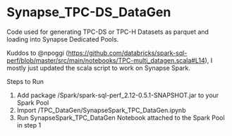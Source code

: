 # Synapse_TPC-DS_DataGen
Code used for generating TPC-DS or TPC-H Datasets as parquet and loading into Synapse Dedicated Pools.

Kuddos to @npoggi (https://github.com/databricks/spark-sql-perf/blob/master/src/main/notebooks/TPC-multi_datagen.scala#L14), I mostly just updated the scala script to work on Synapse Spark.

Steps to Run
1. Add package /Spark/spark-sql-perf_2.12-0.5.1-SNAPSHOT.jar to your Spark Pool
1. Import /TPC_DataGen/SynapseSpark_TPC_DataGen.ipynb
1. Run SynapseSpark_TPC_DataGen Notebook attached to the Spark Pool in step 1
